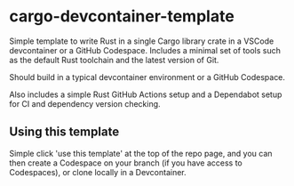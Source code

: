 # cargo-devcontainer-template
Simple template to write Rust in a single Cargo library crate in a VSCode devcontainer or a GitHub Codespace.
Includes a minimal set of tools such as the default Rust toolchain and the latest version of Git.

Should build in a typical devcontainer environment or a GitHub Codespace.

Also includes a simple Rust GitHub Actions setup and a Dependabot setup for CI and dependency version checking.

## Using this template

Simple click 'use this template' at the top of the repo page, and you can then create a Codespace on your branch (if you have access to Codespaces), or clone locally in a Devcontainer.
